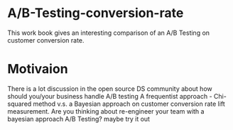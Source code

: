 # A/B-Testing-conversion-rate
This work book gives an interesting comparison of an A/B Testing on customer conversion rate.

# Motivaion
There is a lot discussion in the open source DS community about how should you/your business handle A/B testing
A frequentist approach - Chi-squared method v.s. a Bayesian approach on customer conversion rate lift measurement.
Are you thinking about re-engineer your team with a bayesian approach A/B Testing? maybe try it out

